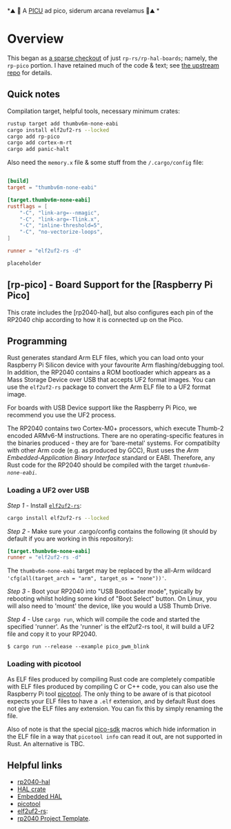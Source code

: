 *⛰️ 🌌 A [PICU](https://www.raspberrypi.com/documentation/microcontrollers/raspberry-pi-pico.html) ad pico,  siderum arcana revelamus 🌌⛰️ *

# Overview

This began as [a sparse checkout](https://git-scm.com/docs/git-sparse-checkout) of just  `rp-rs/rp-hal-boards`; namely, the `rp-pico` portion. I have retained much of the code & text; see [the upstream repo](https://github.com/rp-rs/rp-hal-boards/) for details.

## Quick notes

Compilation target, helpful tools, necessary minimum crates:

```sh
rustup target add thumbv6m-none-eabi
cargo install elf2uf2-rs --locked
cargo add rp-pico
cargo add cortex-m-rt
cargo add panic-halt
```

Also need the `memory.x` file & some stuff from the `/.cargo/config` file:

```toml .cargo/config

[build]
target = "thumbv6m-none-eabi"

[target.thumbv6m-none-eabi]
rustflags = [
    "-C", "link-arg=--nmagic",
    "-C", "link-arg=-Tlink.x",
    "-C", "inline-threshold=5",
    "-C", "no-vectorize-loops",
]

runner = "elf2uf2-rs -d"

```


```sh
placeholder
```

## [rp-pico] - Board Support for the [Raspberry Pi Pico]

This crate includes the [rp2040-hal], but also configures each pin of the RP2040 chip according to how it is connected up on the Pico.

## Programming

Rust generates standard Arm ELF files, which you can load onto your Raspberry Pi Silicon device with your favourite Arm flashing/debugging tool. In addition, the RP2040 contains a ROM bootloader which appears as a Mass Storage Device over USB that accepts UF2 format images. You can use the `elf2uf2-rs` package to convert the Arm ELF file to a UF2 format image. 

For boards with USB Device support like the Raspberry Pi Pico, we recommend you use the UF2 process.

The RP2040 contains two Cortex-M0+ processors, which execute Thumb-2 encoded ARMv6-M instructions. There are no operating-specific features in the binaries produced - they are for 'bare-metal' systems. For compatibilty with other Arm code (e.g. as produced by GCC), Rust uses the *Arm Embedded-Application Binary Interface* standard or EABI. Therefore, any Rust code for the RP2040 should be compiled with the target *`thumbv6m-none-eabi`*.

### Loading a UF2 over USB

*Step 1* - Install [`elf2uf2-rs`](https://github.com/JoNil/elf2uf2-rs):

```sh
cargo install elf2uf2-rs --locked
```

*Step 2* - Make sure your .cargo/config contains the following (it should by default if you are working in this repository):

```toml
[target.thumbv6m-none-eabi]
runner = "elf2uf2-rs -d"
```

The `thumbv6m-none-eabi` target may be replaced by the all-Arm wildcard `'cfg(all(target_arch = "arm", target_os = "none"))'`.

*Step 3* - Boot your RP2040 into "USB Bootloader mode", typically by rebooting whilst holding some kind of "Boot Select" button. On Linux, you will also need to 'mount' the device, like you would a USB Thumb Drive.

*Step 4* - Use `cargo run`, which will compile the code and started the specified 'runner'. As the 'runner' is the elf2uf2-rs tool, it will build a UF2 file and copy it to your RP2040.

```console
$ cargo run --release --example pico_pwm_blink
```

### Loading with picotool

As ELF files produced by compiling Rust code are completely compatible with ELF files produced by compiling C or C++ code, you can also use the Raspberry Pi tool [picotool](https://github.com/raspberrypi/picotool). The only thing to be aware of is that picotool expects your ELF files to have a `.elf` extension, and by default Rust does not give the ELF files any extension. You can fix this by simply renaming the file.

Also of note is that the special [pico-sdk](https://github.com/raspberrypi/pico-sdk) macros which hide information in the ELF file in a way that `picotool info` can read it out, are not supported in Rust. An alternative is TBC.

## Helpful links
- [rp2040-hal](https://crates.io/crates/rp2040-hal)
- [HAL crate](https://github.com/rp-rs/rp-hal)
- [Embedded HAL](https://github.com/rust-embedded/embedded-hal)
- [picotool](https://github.com/raspberrypi/picotool)
- [elf2uf2-rs](https://github.com/JoNil/elf2uf2-rs):
- [rp2040 Project Template](https://github.com/rp-rs/rp2040-project-template).
